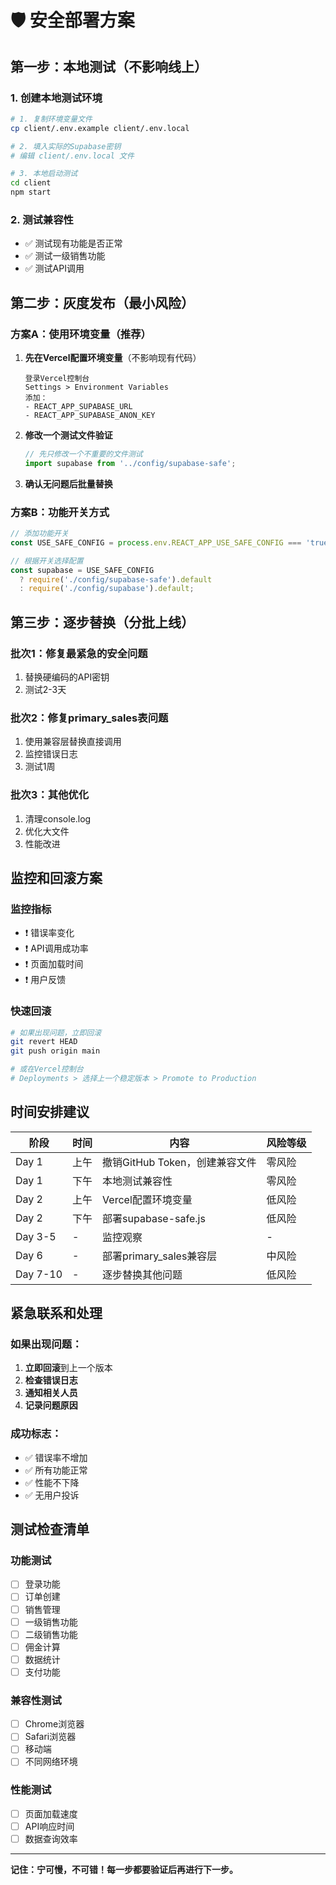 # 🛡️ 安全部署方案

## 第一步：本地测试（不影响线上）

### 1. 创建本地测试环境
```bash
# 1. 复制环境变量文件
cp client/.env.example client/.env.local

# 2. 填入实际的Supabase密钥
# 编辑 client/.env.local 文件

# 3. 本地启动测试
cd client
npm start
```

### 2. 测试兼容性
- ✅ 测试现有功能是否正常
- ✅ 测试一级销售功能
- ✅ 测试API调用

## 第二步：灰度发布（最小风险）

### 方案A：使用环境变量（推荐）
1. **先在Vercel配置环境变量**（不影响现有代码）
   ```
   登录Vercel控制台
   Settings > Environment Variables
   添加：
   - REACT_APP_SUPABASE_URL
   - REACT_APP_SUPABASE_ANON_KEY
   ```

2. **修改一个测试文件验证**
   ```javascript
   // 先只修改一个不重要的文件测试
   import supabase from '../config/supabase-safe';
   ```

3. **确认无问题后批量替换**

### 方案B：功能开关方式
```javascript
// 添加功能开关
const USE_SAFE_CONFIG = process.env.REACT_APP_USE_SAFE_CONFIG === 'true';

// 根据开关选择配置
const supabase = USE_SAFE_CONFIG 
  ? require('./config/supabase-safe').default
  : require('./config/supabase').default;
```

## 第三步：逐步替换（分批上线）

### 批次1：修复最紧急的安全问题
1. 替换硬编码的API密钥
2. 测试2-3天

### 批次2：修复primary_sales表问题
1. 使用兼容层替换直接调用
2. 监控错误日志
3. 测试1周

### 批次3：其他优化
1. 清理console.log
2. 优化大文件
3. 性能改进

## 监控和回滚方案

### 监控指标
- ❗ 错误率变化
- ❗ API调用成功率
- ❗ 页面加载时间
- ❗ 用户反馈

### 快速回滚
```bash
# 如果出现问题，立即回滚
git revert HEAD
git push origin main

# 或在Vercel控制台
# Deployments > 选择上一个稳定版本 > Promote to Production
```

## 时间安排建议

| 阶段 | 时间 | 内容 | 风险等级 |
|-----|------|------|---------|
| Day 1 | 上午 | 撤销GitHub Token，创建兼容文件 | 零风险 |
| Day 1 | 下午 | 本地测试兼容性 | 零风险 |
| Day 2 | 上午 | Vercel配置环境变量 | 低风险 |
| Day 2 | 下午 | 部署supabase-safe.js | 低风险 |
| Day 3-5 | - | 监控观察 | - |
| Day 6 | - | 部署primary_sales兼容层 | 中风险 |
| Day 7-10 | - | 逐步替换其他问题 | 低风险 |

## 紧急联系和处理

### 如果出现问题：
1. **立即回滚**到上一个版本
2. **检查错误日志**
3. **通知相关人员**
4. **记录问题原因**

### 成功标志：
- ✅ 错误率不增加
- ✅ 所有功能正常
- ✅ 性能不下降
- ✅ 无用户投诉

## 测试检查清单

### 功能测试
- [ ] 登录功能
- [ ] 订单创建
- [ ] 销售管理
- [ ] 一级销售功能
- [ ] 二级销售功能
- [ ] 佣金计算
- [ ] 数据统计
- [ ] 支付功能

### 兼容性测试
- [ ] Chrome浏览器
- [ ] Safari浏览器
- [ ] 移动端
- [ ] 不同网络环境

### 性能测试
- [ ] 页面加载速度
- [ ] API响应时间
- [ ] 数据查询效率

---

**记住：宁可慢，不可错！每一步都要验证后再进行下一步。**